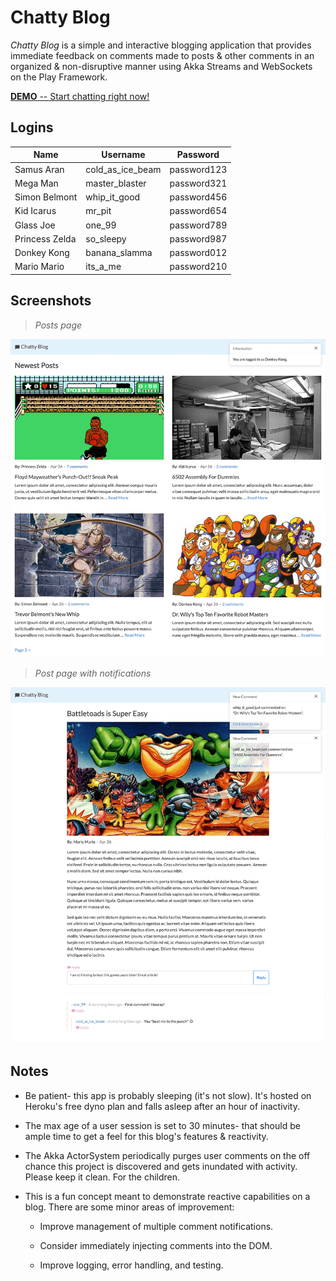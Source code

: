 # Chatty Blog

_Chatty Blog_ is a simple and interactive blogging application that provides immediate feedback on comments made to posts & other comments in an organized & non-disruptive manner using Akka Streams and WebSockets on the Play Framework.

[**DEMO** -- Start chatting right now!](https://chatty-blog.herokuapp.com/)

## Logins

| Name           | Username         | Password    |
|----------------|------------------|-------------|
| Samus Aran     | cold_as_ice_beam | password123 |
| Mega Man       | master_blaster   | password321 |
| Simon Belmont  | whip_it_good     | password456 |
| Kid Icarus     | mr_pit           | password654 |
| Glass Joe      | one_99           | password789 |
| Princess Zelda | so_sleepy        | password987 |
| Donkey Kong    | banana_slamma    | password012 |
| Mario Mario    | its_a_me         | password210 |

## Screenshots

> *Posts page*

![Screenshot 1](/public/images/screenshots/screenshot-1.png?raw=true "Posts page")

> *Post page with notifications*

![Screenshot 2](/public/images/screenshots/screenshot-2.png?raw=true "Post page with notifications")

## Notes

+ Be patient- this app is probably sleeping (it's not slow). It's hosted on Heroku's free dyno plan and falls asleep after an hour of inactivity.

+ The max age of a user session is set to 30 minutes- that should be ample time to get a feel for this blog's features & reactivity.

+ The Akka ActorSystem periodically purges user comments on the off chance this project is discovered and gets inundated with activity. Please keep it clean. For the children.

+ This is a fun concept meant to demonstrate reactive capabilities on a blog. There are some minor areas of improvement:

  + Improve management of multiple comment notifications.
  
  + Consider immediately injecting comments into the DOM. 
  
  + Improve logging, error handling, and testing.
